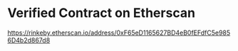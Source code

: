 # Verified Contract on Etherscan

https://rinkeby.etherscan.io/address/0xF65eD1165627BD4eB0fEFdfC5e9856D4b2d867d8
